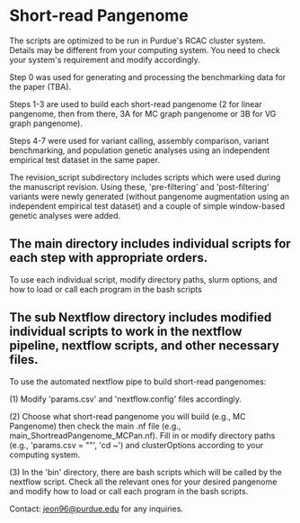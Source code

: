 # Short-read Pangenome
The scripts are optimized to be run in Purdue's RCAC cluster system. 
Details may be different from your computing system. You need to check your system's requirement and modify accordingly.

Step 0 was used for generating and processing the benchmarking data for the paper (TBA).

Steps 1-3 are used to build each short-read pangenome (2 for linear pangenome, then from there, 3A for MC graph pangenome or 3B for VG graph pangenome).

Steps 4-7 were used for variant calling, assembly comparison, variant benchmarking, and population genetic analyses using an independent empirical test dataset in the same paper.


The revision_script subdirectory includes scripts which were used during the manuscript revision. 
Using these, 'pre-filtering' and 'post-filtering' variants were newly generated (without pangenome augmentation using an independent empirical test dataset) and a couple of simple window-based genetic analyses were added.

## The main directory includes individual scripts for each step with appropriate orders.
To use each individual script, modify directory paths, slurm options, and how to load or call each program in the bash scripts

## The sub Nextflow directory includes modified individual scripts to work in the nextflow pipeline, nextflow scripts, and other necessary files.
To use the automated nextflow pipe to build short-read pangenomes:

(1) Modify 'params.csv' and 'nextflow.config' files accordingly. 

(2) Choose what short-read pangenome you will build (e.g., MC Pangenome) then check the main .nf file (e.g., main_ShortreadPangenome_MCPan.nf). Fill in or modify directory paths (e.g., 'params.csv = ""', 'cd ~') and clusterOptions according to your computing system.

(3) In the 'bin' directory, there are bash scripts which will be called by the nextflow script. Check all the relevant ones for your desired pangenome and modify how to load or call each program in the bash scripts.

Contact: jeon96@purdue.edu for any inquiries.

